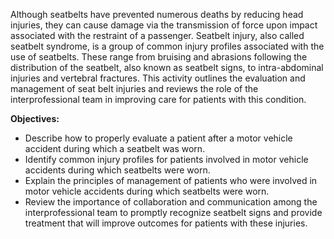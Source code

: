 Although seatbelts have prevented numerous deaths by reducing head injuries, they can cause damage via the transmission of force upon impact associated with the restraint of a passenger. Seatbelt injury, also called seatbelt syndrome, is a group of common injury profiles associated with the use of seatbelts. These range from bruising and abrasions following the distribution of the seatbelt, also known as seatbelt signs, to intra-abdominal injuries and vertebral fractures. This activity outlines the evaluation and management of seat belt injuries and reviews the role of the interprofessional team in improving care for patients with this condition.

**Objectives:**
- Describe how to properly evaluate a patient after a motor vehicle accident during which a seatbelt was worn.
- Identify common injury profiles for patients involved in motor vehicle accidents during which seatbelts were worn.
- Explain the principles of management of patients who were involved in motor vehicle accidents during which seatbelts were worn.
- Review the importance of collaboration and communication among the interprofessional team to promptly recognize seatbelt signs and provide treatment that will improve outcomes for patients with these injuries.